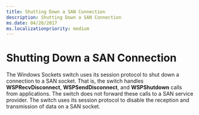 ```yaml
---
title: Shutting Down a SAN Connection
description: Shutting Down a SAN Connection
ms.date: 04/20/2017
ms.localizationpriority: medium
---
```


# Shutting Down a SAN Connection





The Windows Sockets switch uses its session protocol to shut down a connection to a SAN socket. That is, the switch handles **WSPRecvDisconnect**, **WSPSendDisconnect**, and **WSPShutdown** calls from applications. The switch does not forward these calls to a SAN service provider. The switch uses its session protocol to disable the reception and transmission of data on a SAN socket.

 

 





